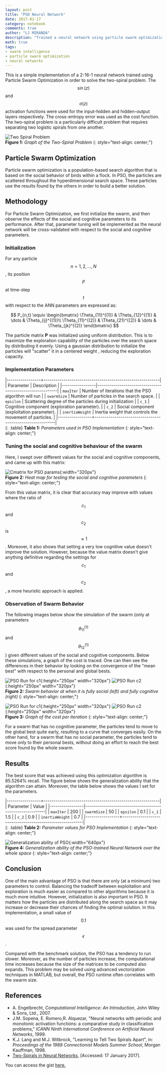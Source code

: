 ```yaml
---
layout: post
title: "PSO Neural Network"
date: 2017-01-17
category: notebook
comments: true
author: "LJ MIRANDA"
description: "Trained a neural network using particle swarm optimization (PSO) to solve the two-spiral problem"
math: true
tags:
- swarm intelligence
- particle swarm optimization
- neural networks
---
```


This is a simple implementation of a 2-16-1 neural network trained using Particle Swarm Optimization in order to solve the two-spiral problem. The $$\sin(z)$$ and $$\sigma(z)$$ activation functions were used for the input-hidden and hidden-output layers respectively. The cross-entropy error was used as the cost function. The two-spiral problem is a particularly difficult problem that requires separating two logistic spirals from one another.

![Two Spiral Problem](http://i.imgur.com/AB14SHCl.png)  
__Figure 1:__ _Graph of the Two-Spiral Problem_
{: style="text-align: center;"}  

## Particle Swarm Optimization
Particle swarm optimization is a population-based search algorithm that is based on the social behavior of birds within a
flock. In PSO, the particles are scattered throughout the hyperdimensional search space. These particles use the results found
by the others in order to build a better solution.

## Methodology  
For Particle Swarm Optimization, we first initialize the swarm, and then observe the effects of the social and cognitive parameters
to its performance. After that, parameter tuning will be implemented as the neural network will be cross-validated with respect
to the social and cognitive parameters.

### Initialization
For any particle $$n = 1,2, \dots , N$$, its position $$P$$ at time-step $$t$$ with respect to the ANN parameters are expressed as:

$$
P_{n,t} \equiv \begin{bmatrix}
\Theta_{11}^{(1)} & \Theta_{12}^{(1)} & \dots & \Theta_{ij}^{(1)}\\
\Theta_{11}^{(2)} & \Theta_{21}^{(2)} & \dots & \Theta_{jk}^{(2)}
\end{bmatrix}
$$

The particle matrix __P__ was initialized using uniform distribution. This is to maximize the exploration capability of the particles
over the search space by distributing it evenly. Using a gaussian distribution to initialize the particles will "scatter" it in a centered weight
, reducing the exploration capacity.

### Implementation Parameters

|-----------------+----------------------------------------------------------|
| Parameter       | Description                                              |
|-----------------|----------------------------------------------------------|
| `maxIter`       | Number of iterations that the PSO algorithm will run     |
| `swarmSize`     | Number of particles in the search space.                 |
| `epsilon`       | Scattering degree of the particles during initialization |
| `c_1`           | Cognitive component (exploration parameter).             |
| `c_2`           | Social component (exploitation parameter).               |
| `inertiaWeight` | Inertia weight that controls the movement of particles.  |
|-----------------+----------------------------------------------------------|  
{: .table}
__Table 1:__ _Parameters used in PSO Implementation_
{: style="text-align: center;"}



### Tuning the social and cognitive behaviour of the swarm
Here, I swept over different values for the social and cognitive components, and came up with this matrix:

![Cmatrix for PSO params](/assets/png/nn/cmatrix.png){:width="320px"}    
__Figure 2:__ _Heat map for testing the social and cognitive parameters_
{: style="text-align: center;"}

From this value matrix, it is clear that accuracy may improve with values where the ratio of $$c_{1}$$ and $$c_{2}$$ is
$$\approx 1$$. Moreover, it also shows that setting a very low cognitive value doesn't improve the solution.
However, because the value matrix doesn't give anything definitive regarding the settings for $$c_{1}$$ and $$c_{2}$$,
a more heuristic approach is applied.

### Observation of Swarm Behavior
The following images below show the simulation of the swarm (only at parameters $$\theta_{11}^{(1)}$$ and
$$\theta_{12}^{(1)}$$) given different values of the social and cognitive components. Below these simulations,
a graph of the cost is traced. One can then see the differences in their behavior by looking on the
convergence of the "mean best" with respect to the personal and global bests.  

![PSO Run for c1](/assets/png/nn/pso_r_test1_zeroc1.gif){:height="250px" width="320px"} ![PSO Run c2](/assets/png/nn/pso_r_test2_zeroc2.gif){:height="250px" width="320px"}  
__Figure 2:__ _Swarm behavior at when it is fully social (left) and fully cognitive (right)_
{: style="text-align: center;"}

![PSO Run for c1](/assets/png/nn/pso_r_test1_zeroc1.png){:height="250px" width="320px"} ![PSO Run c2](/assets/png/nn/pso_r_test2_zeroc2.png){:height="250px" width="320px"}  
__Figure 3:__ _Graph of the cost per iteration_
{: style="text-align: center;"}


For a swarm that has no cognitive parameter, the particles tend to move to the global best quite early, resulting to a
curve that converges easily. On the other hand, for a swarm that has no social parameter, the particles tend to move only
to their personal bests, without doing an effort to reach the best score found by the whole swarm.  

## Results
The best score that was achieved using this optimization algorithm is 85.5264% recall. The figure below shows the generalization ability that the algorithm can attain. Moreover, the table below shows the values I set for the parameters.

|-----------------+----------------------------------------------------------|
| Parameter       | Value                                                    |
|-----------------|----------------------------------------------------------|
| `maxIter`       | 200                                                      |
| `swarmSize`     | 50                                                       |
| `epsilon`       | 0.1                                                      |
| `c_1`           | 1.5                                                      |
| `c_2`           | 0.9                                                      |
| `inertiaWeight` | 0.7                                                      |
|-----------------+----------------------------------------------------------|  
{: .table}
__Table 2:__ _Parameter values for PSO Implementation_
{: style="text-align: center;"}


![Generalization ability of PSO](http://i.imgur.com/JtMGhr8l.png){:width="640px"}      
__Figure 4:__ _Generalization ability of the PSO-trained Neural Network over the whole space_
{: style="text-align: center;"}

## Conclusion
One of the main advantage of PSO is that there are only (at a minimum) two parameters to control. Balancing the tradeoff between exploitation and exploration is much easier as compared to other algorithms because it is much more intuitive. However, initialization is also important in PSO. It matters how the particles are distributed along the search space as it may increase or decrease their chances of finding the optimal solution. In this implementation, a small value of $$0.1$$ was used for the spread parameter $$\epsilon$$.

Compared with the benchmark solution, the PSO has a tendency to run slower. Moreover, as the number of particles increase,
the computational time increases because the size of the matrices to be computed also expands. This problem may be solved
using advanced vectorization techniques in MATLAB, but overall, the PSO runtime often correlates with the swarm size.

## References
+ A. Engelbrecht, *Computational Intelligence: An Introduction*, John Wiley & Sons, Ltd., 2007.  
+ J.M. Sopena, E. Romero,R. Alquezar, "Neural networks with periodic and monotonic activation functions: a comparative study in classification problems," _ICANN Ninth International Conference on Artificial Neural Networks_, 1999.
+ K.J. Lang and M.J. Witbrock, "Learning to Tell Two Spirals Apart", in: *Proceedings of the 1988 Connectionist Models Summer School*, Morgan Kauffman, 1998.  
+ [Two-Spirals in Neural Networks](http://www.ibiblio.org/pub/academic/computer-science/neural-networks/programs/bench/two-spirals), [Accessed: 17 January 2017].   

You can access the gist [here.](https://gist.github.com/ljvmiranda921/53939299b9e67f0df082e0127c7f229d)